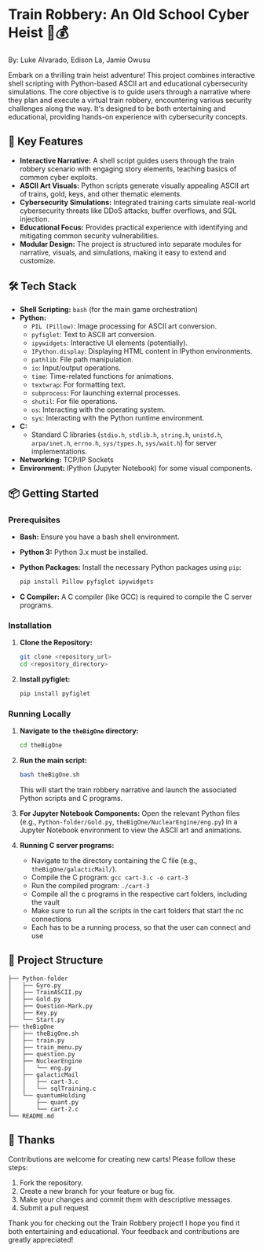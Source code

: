 # Train Robbery: An Old School Cyber Heist 🚂💰
By: Luke Alvarado, Edison La, Jamie Owusu

Embark on a thrilling train heist adventure! This project combines interactive shell scripting with Python-based ASCII art and educational cybersecurity simulations. The core objective is to guide users through a narrative where they plan and execute a virtual train robbery, encountering various security challenges along the way. It's designed to be both entertaining and educational, providing hands-on experience with cybersecurity concepts.

## 🚀 Key Features

*   **Interactive Narrative:** A shell script guides users through the train robbery scenario with engaging story elements, teaching basics of common cyber exploits.
*   **ASCII Art Visuals:** Python scripts generate visually appealing ASCII art of trains, gold, keys, and other thematic elements.
*   **Cybersecurity Simulations:** Integrated training carts simulate real-world cybersecurity threats like DDoS attacks, buffer overflows, and SQL injection.
*   **Educational Focus:** Provides practical experience with identifying and mitigating common security vulnerabilities.
*   **Modular Design:** The project is structured into separate modules for narrative, visuals, and simulations, making it easy to extend and customize.

## 🛠️ Tech Stack

*   **Shell Scripting:** `bash` (for the main game orchestration)
*   **Python:**
    *   `PIL (Pillow)`: Image processing for ASCII art conversion.
    *   `pyfiglet`: Text to ASCII art conversion.
    *   `ipywidgets`: Interactive UI elements (potentially).
    *   `IPython.display`: Displaying HTML content in IPython environments.
    *   `pathlib`: File path manipulation.
    *   `io`: Input/output operations.
    *   `time`: Time-related functions for animations.
    *   `textwrap`: For formatting text.
    *   `subprocess`: For launching external processes.
    *   `shutil`: For file operations.
    *   `os`: Interacting with the operating system.
    *   `sys`: Interacting with the Python runtime environment.
*   **C:**
    *   Standard C libraries (`stdio.h`, `stdlib.h`, `string.h`, `unistd.h`, `arpa/inet.h`, `errno.h`, `sys/types.h`, `sys/wait.h`) for server implementations.
*   **Networking:** TCP/IP Sockets
*   **Environment:** IPython (Jupyter Notebook) for some visual components.

## 📦 Getting Started

### Prerequisites

*   **Bash:** Ensure you have a bash shell environment.
*   **Python 3:** Python 3.x must be installed.
*   **Python Packages:** Install the necessary Python packages using `pip`:

    ```bash
    pip install Pillow pyfiglet ipywidgets
    ```

*   **C Compiler:** A C compiler (like GCC) is required to compile the C server programs.

### Installation

1.  **Clone the Repository:**

    ```bash
    git clone <repository_url>
    cd <repository_directory>
    ```

2.  **Install pyfiglet:**

    ```bash
    pip install pyfiglet
    ```

### Running Locally

1.  **Navigate to the `theBigOne` directory:**

    ```bash
    cd theBigOne
    ```

2.  **Run the main script:**

    ```bash
    bash theBigOne.sh
    ```

    This will start the train robbery narrative and launch the associated Python scripts and C programs.

3.  **For Jupyter Notebook Components:** Open the relevant Python files (e.g., `Python-folder/Gold.py`, `theBigOne/NuclearEngine/eng.py`) in a Jupyter Notebook environment to view the ASCII art and animations.

4.  **Running C server programs:**
    * Navigate to the directory containing the C file (e.g., `theBigOne/galacticMail/`).
    * Compile the C program: `gcc cart-3.c -o cart-3`
    * Run the compiled program: `./cart-3`
    * Compile all the c programs in the respective cart folders, including the vault
    * Make sure to run all the scripts in the cart folders that start the nc connections
    * Each has to be a running process, so that the user can connect and use

## 📂 Project Structure

```
├── Python-folder
│   ├── Gyro.py
│   ├── TrainASCII.py
│   ├── Gold.py
│   ├── Question-Mark.py
│   ├── Key.py
│   └── Start.py
├── theBigOne
│   ├── theBigOne.sh
│   ├── train.py
│   ├── train_menu.py
│   ├── question.py
│   ├── NuclearEngine
│   │   └── eng.py
│   ├── galacticMail
│   │   ├── cart-3.c
│   │   └── sqlTraining.c
│   └── quantumHolding
│       ├── quant.py
│       └── cart-2.c
└── README.md
```

## 💖 Thanks
Contributions are welcome for creating new carts! Please follow these steps:

1.  Fork the repository.
2.  Create a new branch for your feature or bug fix.
3.  Make your changes and commit them with descriptive messages.
4.  Submit a pull request

Thank you for checking out the Train Robbery project! I hope you find it both entertaining and educational. Your feedback and contributions are greatly appreciated!


